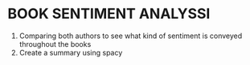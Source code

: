 # BOOK SENTIMENT ANALYSSI

1. Comparing both authors to see what kind of sentiment is conveyed throughout the books 
2. Create a summary using spacy 
